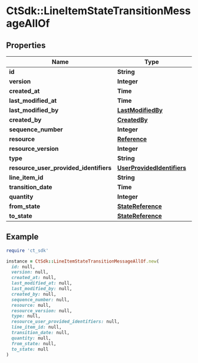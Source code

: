 # CtSdk::LineItemStateTransitionMessageAllOf

## Properties

| Name | Type | Description | Notes |
| ---- | ---- | ----------- | ----- |
| **id** | **String** |  | [optional] |
| **version** | **Integer** |  | [optional] |
| **created_at** | **Time** |  | [optional] |
| **last_modified_at** | **Time** |  | [optional] |
| **last_modified_by** | [**LastModifiedBy**](LastModifiedBy.md) |  | [optional] |
| **created_by** | [**CreatedBy**](CreatedBy.md) |  | [optional] |
| **sequence_number** | **Integer** |  | [optional] |
| **resource** | [**Reference**](Reference.md) |  | [optional] |
| **resource_version** | **Integer** |  | [optional] |
| **type** | **String** |  | [optional] |
| **resource_user_provided_identifiers** | [**UserProvidedIdentifiers**](UserProvidedIdentifiers.md) |  | [optional] |
| **line_item_id** | **String** |  | [optional] |
| **transition_date** | **Time** |  | [optional] |
| **quantity** | **Integer** |  | [optional] |
| **from_state** | [**StateReference**](StateReference.md) |  | [optional] |
| **to_state** | [**StateReference**](StateReference.md) |  | [optional] |

## Example

```ruby
require 'ct_sdk'

instance = CtSdk::LineItemStateTransitionMessageAllOf.new(
  id: null,
  version: null,
  created_at: null,
  last_modified_at: null,
  last_modified_by: null,
  created_by: null,
  sequence_number: null,
  resource: null,
  resource_version: null,
  type: null,
  resource_user_provided_identifiers: null,
  line_item_id: null,
  transition_date: null,
  quantity: null,
  from_state: null,
  to_state: null
)
```

